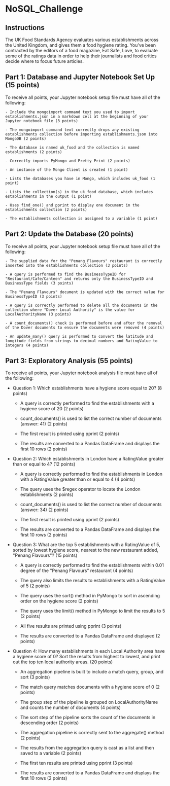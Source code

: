 # NoSQL_Challenge

## Instructions
The UK Food Standards Agency evaluates various establishments across the United Kingdom, and gives them a food hygiene rating. You've been contracted by the editors of a food magazine, Eat Safe, Love, to evaluate some of the ratings data in order to help their journalists and food critics decide where to focus future articles.

## Part 1: Database and Jupyter Notebook Set Up (15 points)
To receive all points, your Jupyter notebook setup file must have all of the following:

    - Include the mongoimport command text you used to import establishments.json in a markdown cell at the beginning of your Jupyter notebook file (3 points)

    - The mongoimport command text correctly drops any existing establishments collection before importing establishments.json into MongoDB (2 points)

    - The database is named uk_food and the collection is named establishments (2 points)

    - Correctly imports PyMongo and Pretty Print (2 points)

    - An instance of the Mongo Client is created (1 point)

    - Lists the databases you have in Mongo, which includes uk_food (1 point)

    - Lists the collection(s) in the uk_food database, which includes establishments in the output (1 point)

    - Uses find_one() and pprint to display one document in the establishments collection (2 points)

    - The establishments collection is assigned to a variable (1 point)

## Part 2: Update the Database (20 points)
To receive all points, your Jupyter notebook setup file must have all of the following:

    - The supplied data for the "Penang Flavours" restaurant is correctly inserted into the establishments collection (3 points)

    - A query is performed to find the BusinessTypeID for "Restaurant/Cafe/Canteen" and returns only the BusinessTypeID and BusinessType fields (3 points)

    - The "Penang Flavours" document is updated with the correct value for BusinessTypeID (3 points)

    - A query is correctly performed to delete all the documents in the collection where "Dover Local Authority" is the value for LocalAuthorityName (3 points)

    - A count_documents() check is performed before and after the removal of the Dover documents to ensure the documents were removed (4 points)

    - An update_many() query is performed to convert the latitude and longitude fields from strings to decimal numbers and RatingValue to integers (4 points)

## Part 3: Exploratory Analysis (55 points)
To receive all points, your Jupyter notebook analysis file must have all of the following:

- Question 1: Which establishments have a hygiene score equal to 20? (8 points)

    - A query is correctly performed to find the establishments with a hygiene score of 20 (2 points)

    - count_documents() is used to list the correct number of documents (answer: 41) (2 points)

    - The first result is printed using pprint (2 points)

    - The results are converted to a Pandas DataFrame and displays the first 10 rows (2 points)

- Question 2: Which establishments in London have a RatingValue greater than or equal to 4? (12 points)

    - A query is correctly performed to find the establishments in London with a RatingValue greater than or equal to 4 (4 points)

    - The query uses the $regex operator to locate the London establishments (2 points)

    - count_documents() is used to list the correct number of documents (answer: 34) (2 points)

    - The first result is printed using pprint (2 points)

    - The results are converted to a Pandas DataFrame and displays the first 10 rows (2 points)

- Question 3: What are the top 5 establishments with a RatingValue of 5, sorted by lowest hygiene score, nearest to the new restaurant added, "Penang Flavours"? (15 points)

    - A query is correctly performed to find the establishments within 0.01 degree of the "Penang Flavours" restaurant (4 points)

    - The query also limits the results to establishments with a RatingValue of 5 (2 points)

    - The query uses the sort() method in PyMongo to sort in ascending order on the hygiene score (2 points)

    - The query uses the limit() method in PyMongo to limit the results to 5 (2 points)

    - All five results are printed using pprint (3 points)

    - The results are converted to a Pandas DataFrame and displayed (2 points)

- Question 4: How many establishments in each Local Authority area have a hygiene score of 0? Sort the results from highest to lowest, and print out the top ten local authority areas. (20 points)

    - An aggregation pipeline is built to include a match query, group, and sort (3 points)

    - The match query matches documents with a hygiene score of 0 (2 points)

    - The group step of the pipeline is grouped on LocalAuthorityName and counts the number of documents (4 points)

    - The sort step of the pipeline sorts the count of the documents in descending order (2 points)

    - The aggregation pipeline is correctly sent to the aggregate() method (2 points)

    - The results from the aggregation query is cast as a list and then saved to a variable (2 points)

    - The first ten results are printed using pprint (3 points)

    - The results are converted to a Pandas DataFrame and displays the first 10 rows (2 points)
